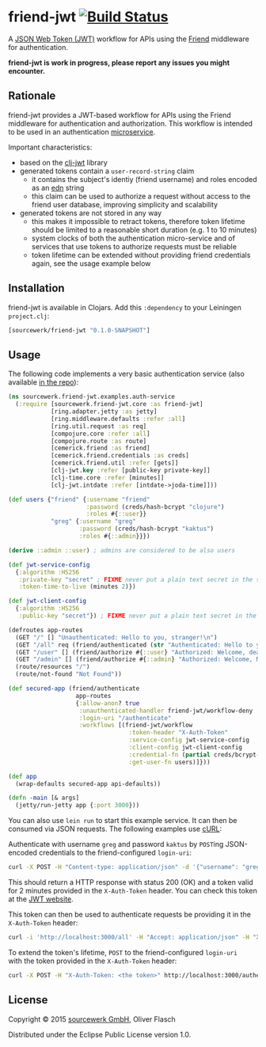 # friend-jwt [![Build Status](https://travis-ci.org/oflasch/friend-jwt.svg?branch=master)](https://travis-ci.org/oflasch/friend-jwt)

A [JSON Web Token (JWT)](http://jwt.io) workflow for APIs using the
[Friend](https://github.com/cemerick/friend) middleware for authentication.

**friend-jwt is work in progress, please report any issues you might encounter.**

## Rationale

friend-jwt provides a JWT-based workflow for APIs using the Friend middleware
for authentication and authorization. This workflow is intended to be used in
an authentication [microservice](http://microservices.io).

Important characteristics:

* based on the [clj-jwt](https://github.com/liquidz/clj-jwt) library
* generated tokens contain a `user-record-string` claim 
  * it contains the subject's identiy (friend username) and roles encoded as
    an [edn](https://clojure.github.io/clojure/clojure.edn-api.html) string
  * this claim can be used to authorize a request without access to the
    friend user database, improving simplicity and scalability
* generated tokens are not stored in any way
  * this makes it impossible to retract tokens, therefore token lifetime
    should be limited to a reasonable short duration (e.g. 1 to 10 minutes)
  * system clocks of both the authentication micro-service and of services
    that use tokens to authorize requests must be reliable
  * token lifetime can be extended without providing friend credentials
    again, see the usage example below

## Installation

friend-jwt is available in Clojars. Add this `:dependency` to your Leiningen
`project.clj`:

```clojure
[sourcewerk/friend-jwt "0.1.0-SNAPSHOT"]
```

## Usage

The following code implements a very basic authentication service (also
available [in the repo](https://github.com/oflasch/friend-jwt/blob/master/src/sourcewerk/friend_jwt/examples/auth_service.clj)):

```clojure
(ns sourcewerk.friend-jwt.examples.auth-service
  (:require [sourcewerk.friend-jwt.core :as friend-jwt]
            [ring.adapter.jetty :as jetty]
            [ring.middleware.defaults :refer :all]
            [ring.util.request :as req]
            [compojure.core :refer :all]
            [compojure.route :as route]
            [cemerick.friend :as friend]
            [cemerick.friend.credentials :as creds]
            [cemerick.friend.util :refer [gets]]
            [clj-jwt.key :refer [public-key private-key]]
            [clj-time.core :refer [minutes]]
            [clj-jwt.intdate :refer [intdate->joda-time]]))

(def users {"friend" {:username "friend"
                      :password (creds/hash-bcrypt "clojure")
                      :roles #{::user}}
            "greg" {:username "greg"
                    :password (creds/hash-bcrypt "kaktus")
                    :roles #{::admin}}})

(derive ::admin ::user) ; admins are considered to be also users

(def jwt-service-config
  {:algorithm :HS256
   :private-key "secret" ; FIXME never put a plain text secret in the source code!
   :token-time-to-live (minutes 2)})

(def jwt-client-config
  {:algorithm :HS256
   :public-key "secret"}) ; FIXME never put a plain text secret in the source code! 

(defroutes app-routes
  (GET "/" [] "Unauthenticated: Hello to you, stranger!\n")
  (GET "/all" req (friend/authenticated (str "Authenticated: Hello to you " (friend/current-authentication req) ", my good friend!!\n")))
  (GET "/user" [] (friend/authorize #{::user} "Authorized: Welcome, dear user!\n"))
  (GET "/admin" [] (friend/authorize #{::admin} "Authorized: Welcome, MASTER!\n"))
  (route/resources "/")
  (route/not-found "Not Found"))

(def secured-app (friend/authenticate
                   app-routes
                   {:allow-anon? true
                    :unauthenticated-handler friend-jwt/workflow-deny
                    :login-uri "/authenticate"
                    :workflows [(friend-jwt/workflow
                                  :token-header "X-Auth-Token"
                                  :service-config jwt-service-config
                                  :client-config jwt-client-config 
                                  :credential-fn (partial creds/bcrypt-credential-fn users)
                                  :get-user-fn users)]}))

(def app
  (wrap-defaults secured-app api-defaults))

(defn -main [& args]
  (jetty/run-jetty app {:port 3000}))
```
You can also use `lein run` to start this example service. It can then be
consumed via JSON requests. The following examples use 
[cURL](http://curl.haxx.se):

Authenticate with username `greg` and password `kaktus` by `POST`ing
JSON-encoded credentials to the friend-configured `login-uri`:

```bash
curl -X POST -H "Content-type: application/json" -d '{"username": "greg", "password": "kaktus"}' http://localhost:3000/authenticate -i
```

This should return a HTTP response with status 200 (OK) and a token valid for
2 minutes provided in the `X-Auth-Token` header. You can check this token at
the [JWT website](http://jwt.io).

This token can then be used to authenticate requests be providing it in the
`X-Auth-Token` header:

```bash
curl -i 'http://localhost:3000/all' -H "Accept: application/json" -H "X-Auth-Token: <the token>"
```

To extend the token's lifetime, `POST` to the friend-configured `login-uri`  
with the token provided in the `X-Auth-Token` header: 

```bash
curl -X POST -H "X-Auth-Token: <the token>" http://localhost:3000/authenticate -i
```

## License

Copyright © 2015 [sourcewerk GmbH](http://sourcewerk.de), Oliver Flasch 

Distributed under the Eclipse Public License version 1.0.

